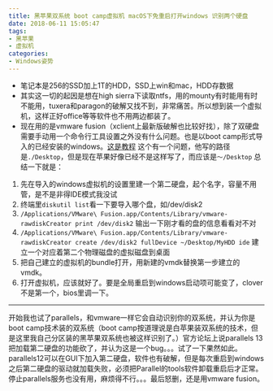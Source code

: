 ```yaml
---
title: 黑苹果双系统 boot camp虚拟机 macOS下免重启打开windows 识别两个硬盘
date: 2018-06-11 15:05:47
tags: 
- 黑苹果
- 虚拟机
categories: 
- Windows姿势
---
```


<!--more-->

 - 笔记本是256的SSD加上1T的HDD，SSD上win和mac，HDD存数据
 - 其实这一切的起因是想在high sierra下读取ntfs，用的mounty有时能用有时不能用，tuxera和paragon的破解又找不到，非常痛苦。所以想到装一个虚拟机，这样正好office等等软件也不用两边都装了。
 - 现在用的是vmware fusion（xclient上最新版破解也比较好找），除了双硬盘需要手动用一个命令行工具设置之外没有什么问题。也是以boot camp形式导入的已经安装的windows。[这是教程](https://communities.vmware.com/thread/337466)
这个有一个问题，他写的路径是`./Desktop`，但是现在苹果好像已经不是这样写了，而应该是`～/Desktop`
总结一下就是：
 1. 先在导入的windows虚拟机的设置里建一个第二硬盘，起个名字，容量不用管，是不是非得IDE模式我没试
 2.  终端里`diskutil list`看一下要导入哪个盘，如/dev/disk2
 3. `/Applications/VMware\ Fusion.app/Contents/Library/vmware-rawdiskCreator print /dev/disk2` 输出一下刚才看的盘的信息看看对不对
 4. `/Applications/VMware\ Fusion.app/Contents/Library/vmware-rawdiskCreator create /dev/disk2 fullDevice ~/Desktop/MyHDD ide`  建立一个对应着第二个物理磁盘的虚拟磁盘到桌面
 5. 把自己建立的虚拟机的bundle打开，用新建的vmdk替换第一步建立的vmdk。
 6. 打开虚拟机，应该就好了。要是全局重启到windows启动项可能变了，clover不是第一个，bios里调一下。


----------


开始我也试了parallels，和vmware一样它会自动识别你的双系统，并认为你是boot camp技术装的双系统（boot camp按道理说是白苹果装双系统的技术，但是这里我自己分区装的黑苹果双系统也被这样识别了。）官方论坛上说parallels 13把加载第二硬盘的功能砍了，并认为这是一个bug。。。试了一下果然如此。parallels12可以在GUI下加入第二硬盘，软件也有破解，但是每次重启到windows之后第二硬盘的驱动就加载失败，必须把Parallel的tools软件卸载重启后才正常。停止parallels服务也没有用，麻烦得不行。。。最后怒删，还是用vmware fusion。
